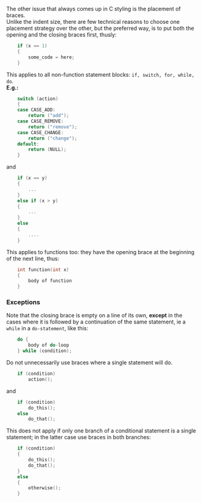 The other issue that always comes up in C styling is the placement of braces.  
Unlike the indent size, there are few technical reasons to choose one placement strategy over the other, but the preferred way, is to put both the opening and the closing braces first, thusly:

```C
	if (x == 1)
	{
		some_code = here;
	}
```

This applies to all non-function statement blocks: `if, switch, for, while, do`.  
**E.g.:**

```C
	switch (action)
	{
	case CASE_ADD:
		return ("add");
	case CASE_REMOVE:
		return ("remove");
	case CASE_CHANGE:
		return ("change");
	default:
		return (NULL);
	}
```

and

```C
	if (x == y)
	{
		...
	}
	else if (x > y)
	{
		...
	}
	else
	{
		....
	}
```

This applies to functions too: they have the opening brace at the beginning of the next line, thus:

```C
	int function(int x)
	{
		body of function
	}
```

### Exceptions

Note that the closing brace is empty on a line of its own, **except** in the cases where it is followed by a continuation of the same statement, ie a `while` in a `do-statement`, like this:

```C
	do {
		body of do-loop
	} while (condition);
```

Do not unnecessarily use braces where a single statement will do.

```C
	if (condition)
		action();
```

and

```C
	if (condition)
		do_this();
	else
		do_that();
```

This does not apply if only one branch of a conditional statement is a single statement; in the latter case use braces in both branches:

```C
	if (condition)
	{
		do_this();
		do_that();
	}
	else
	{
		otherwise();
	}
```
